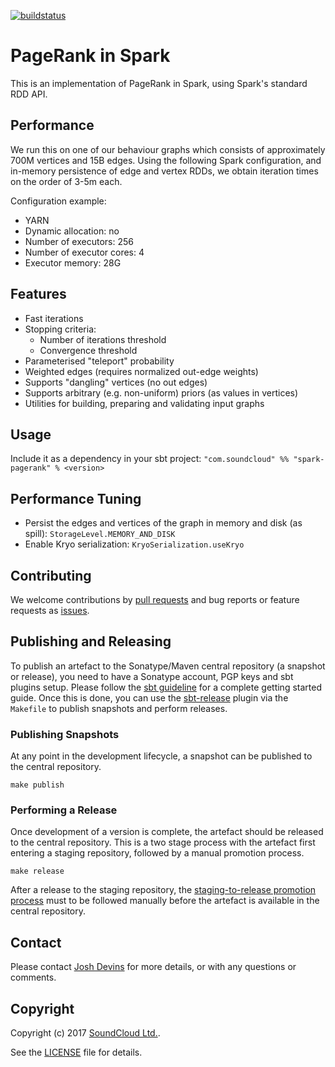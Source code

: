 [![buildstatus](https://travis-ci.org/soundcloud/spark-pagerank.svg?branch=master)](https://travis-ci.org/soundcloud/spark-pagerank)

# PageRank in Spark

This is an implementation of PageRank in Spark, using Spark's standard RDD API.

## Performance

We run this on one of our behaviour graphs which consists of approximately 700M vertices and 15B edges. Using the following Spark configuration, and in-memory persistence of edge and vertex RDDs, we obtain iteration times on the order of 3-5m each.

Configuration example:

 - YARN
 - Dynamic allocation: no
 - Number of executors: 256
 - Number of executor cores: 4
 - Executor memory: 28G

## Features

- Fast iterations
- Stopping criteria:
  - Number of iterations threshold
  - Convergence threshold
- Parameterised "teleport" probability
- Weighted edges (requires normalized out-edge weights)
- Supports "dangling" vertices (no out edges)
- Supports arbitrary (e.g. non-uniform) priors (as values in vertices)
- Utilities for building, preparing and validating input graphs

## Usage

Include it as a dependency in your sbt project:
`"com.soundcloud" %% "spark-pagerank" % <version>`

## Performance Tuning

- Persist the edges and vertices of the graph in memory and disk (as spill): `StorageLevel.MEMORY_AND_DISK`
- Enable Kryo serialization: `KryoSerialization.useKryo`

## Contributing

We welcome contributions by [pull requests](https://github.com/soundcloud/spark-pagerank/pulls) and bug reports or feature requests as [issues](https://github.com/soundcloud/spark-pagerank/issues).

## Publishing and Releasing

To publish an artefact to the Sonatype/Maven central repository (a snapshot or release), you need to have a Sonatype account, PGP keys and sbt plugins setup. Please follow the [sbt guideline](http://www.scala-sbt.org/release/docs/Using-Sonatype.html) for a complete getting started guide. Once this is done, you can use the [sbt-release](https://github.com/sbt/sbt-release) plugin via the `Makefile` to publish snapshots and perform releases.

### Publishing Snapshots

At any point in the development lifecycle, a snapshot can be published to the central repository.

```
make publish
```

### Performing a Release

Once development of a version is complete, the artefact should be released to the central repository. This is a two stage process with the artefact first entering a staging repository, followed by a manual promotion process.

```
make release
```

After a release to the staging repository, the [staging-to-release promotion process](http://central.sonatype.org/pages/releasing-the-deployment.html) must to be followed manually before the artefact is available in the central repository.

## Contact

Please contact [Josh Devins](mailto:josh@soundcloud.com) for more details, or with any questions or comments.

## Copyright

Copyright (c) 2017 [SoundCloud Ltd.](http://soundcloud.com).

See the [LICENSE](LICENSE) file for details.
